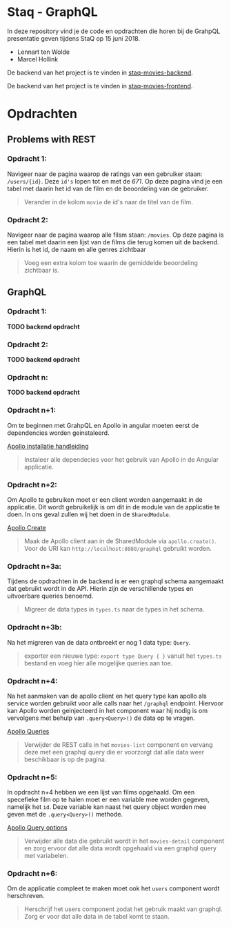 # Staq - GraphQL 


In deze repository vind je de code en opdrachten die horen bij de GrahpQL presentatie geven tijdens StaQ op 15 juni 2018.

- Lennart ten Wolde
- Marcel Hollink

De backend van het project is te vinden in [staq-movies-backend](/staq-movies-backend).

De backend van het project is te vinden in [staq-movies-frontend](/staq-movies-frontend).


# Opdrachten

## Problems with REST

### Opdracht 1: 

Navigeer naar de pagina waarop de ratings van een gebruiker staan: `/users/{id}`. Deze `id's` lopen tot en met de *671*. Op deze pagina vind je een tabel met daarin het id van de film en de beoordeling van de gebruiker. 

> Verander in de kolom `movie` de id's naar de titel van de film.

### Opdracht 2: 

Navigeer naar de pagina waarop alle filsm staan: `/movies`. Op deze pagina is een tabel met daarin een lijst van de films die terug komen uit de backend. Hierin is het id, de naam en alle genres zichtbaar

> Voeg een extra kolom toe waarin de gemiddelde beoordeling zichtbaar is.


## GraphQL

### Opdracht 1: 

**TODO backend opdracht**

### Opdracht 2: 

**TODO backend opdracht**

### Opdracht n: 

**TODO backend opdracht**

### Opdracht n+1:

Om te beginnen met GrahpQL en Apollo in angular moeten eerst de dependencies worden geinstaleerd.

[Apollo installatie handleiding](https://www.apollographql.com/docs/angular/basics/setup.html#installation)
 
> Instaleer alle dependecies voor het gebruik van Apollo in de Angular applicatie. 

### Opdracht n+2:

Om Apollo te gebruiken moet er een client worden aangemaakt in de applicatie. Dit wordt gebruikelijk is om dit in de module van de applicatie te doen. In ons geval zullen wij het doen in de `SharedModule`.

[Apollo Create](https://www.apollographql.com/docs/angular/basics/setup.html#creating-client)

> Maak de Apollo client aan in de SharedModule via `apollo.create()`. 
> Voor de URI kan `http://localhost:8080/graphql` gebruikt worden.

### Opdracht n+3a:

Tijdens de opdrachten in de backend is er een graphql schema aangemaakt dat gebruikt wordt in de API. Hierin zijn de verschillende types en uitvoerbare queries benoemd.

> Migreer de data types in `types.ts` naar de types in het schema. 

### Opdracht n+3b:

Na het migreren van de data ontbreekt er nog 1 data type: `Query`. 

> exporter een nieuwe type: `export type Query { }` vanuit het `types.ts` bestand en voeg hier alle mogelijke queries aan toe.

### Opdracht n+4:

Na het aanmaken van de apollo client en het query type kan apollo als service worden gebruikt voor alle calls naar het `/graphql` endpoint. Hiervoor kan Apollo worden geinjecteerd in het component waar hij nodig is om vervolgens met behulp van `.query<Query>()` de data op te vragen.

[Apollo Queries](https://www.apollographql.com/docs/angular/basics/setup.html#connecting-data)

> Verwijder de REST calls in het `movies-list` component en vervang deze met een graphql query die er voorzorgt dat alle data weer beschikbaar is op de pagina.

### Opdracht n+5:

In opdracht n+4 hebben we een lijst van films opgehaald. Om een specefieke film op te halen moet er een variable mee worden gegeven, namelijk het `id`. Deze variable kan naast het query object worden mee geven met de `.query<Query>()` methode. 

[Apollo Query options](https://www.apollographql.com/docs/angular/basics/queries.html#options)

> Verwijder alle data die gebruikt wordt in het `movies-detail` component en zorg ervoor dat alle data wordt opgehaald via een graphql query met variabelen.


### Opdracht n+6:

Om de applicatie compleet te maken moet ook het `users` component wordt herschreven. 

> Herschrijf het users component zodat het gebruik maakt van graphql. Zorg er voor dat alle data in de tabel komt te staan.

